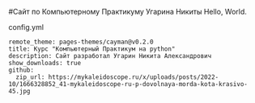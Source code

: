 #Сайт по Компьютерному Практикуму Угарина Никиты
Hello, World.

config.yml

```
remote_theme: pages-themes/cayman@v0.2.0
title: Курс "Компьютерный Практикум на python"
description: Сайт разработал Угарин Никита Александрович
show_downloads: true
github:
  zip_url: https://mykaleidoscope.ru/x/uploads/posts/2022-10/1666328852_41-mykaleidoscope-ru-p-dovolnaya-morda-kota-krasivo-45.jpg
```
